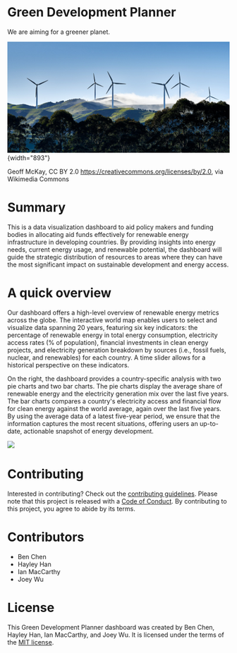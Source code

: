 # Green Development Planner

We are aiming for a greener planet.

![](img/cover.jpg){width="893"}

Geoff McKay, CC BY 2.0 <https://creativecommons.org/licenses/by/2.0>, via Wikimedia Commons

# Summary

This is a data visualization dashboard to aid policy makers and funding bodies in allocating aid funds effectively for renewable energy infrastructure in developing countries. By providing insights into energy needs, current energy usage, and renewable potential, the dashboard will guide the strategic distribution of resources to areas where they can have the most significant impact on sustainable development and energy access.

# A quick overview

Our dashboard offers a high-level overview of renewable energy metrics across the globe. The interactive world map enables users to select and visualize data spanning 20 years, featuring six key indicators: the percentage of renewable energy in total energy consumption, electricity access rates (% of population), financial investments in clean energy projects, and electricity generation breakdown by sources (i.e., fossil fuels, nuclear, and renewables) for each country. A time slider allows for a historical perspective on these indicators.

On the right, the dashboard provides a country-specific analysis with two pie charts and two bar charts. The pie charts display the average share of renewable energy and the electricity generation mix over the last five years. The bar charts compares a country's electricity access and financial flow for clean energy against the world average, again over the last five years. By using the average data of a latest five-year period, we ensure that the information captures the most recent situations, offering users an up-to-date, actionable snapshot of energy development.

![](img/app.gif)

# Contributing

Interested in contributing? Check out the [contributing guidelines](CONTRIBUTING.md). Please note that this project is released with a [Code of Conduct](CONDUCT.md). By contributing to this project, you agree to abide by its terms.

# Contributors

- Ben Chen
- Hayley Han
- Ian MacCarthy
- Joey Wu

# License

This Green Development Planner dashboard was created by Ben Chen, Hayley Han, Ian MacCarthy, and Joey Wu. It is licensed under the terms of the [MIT license](LICENSE).